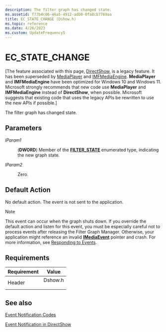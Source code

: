 ```yaml
---
description: The filter graph has changed state.
ms.assetid: f77b4c06-46a5-4912-adb0-0fa8cb7769aa
title: EC_STATE_CHANGE (Dshow.h)
ms.topic: reference
ms.date: 4/26/2023
ms.custom: UpdateFrequency5
---
```


# EC\_STATE\_CHANGE

\[The feature associated with this page, [DirectShow](/windows/win32/directshow/directshow), is a legacy feature. It has been superseded by [MediaPlayer](/uwp/api/Windows.Media.Playback.MediaPlayer) and [IMFMediaEngine](/windows/win32/api/mfmediaengine/nn-mfmediaengine-imfmediaengine). **MediaPlayer** and **IMFMediaEngine** have been optimized for Windows 10 and Windows 11. Microsoft strongly recommends that new code use **MediaPlayer** and **IMFMediaEngine** instead of **DirectShow**, when possible. Microsoft suggests that existing code that uses the legacy APIs be rewritten to use the new APIs if possible.\]

The filter graph has changed state.

## Parameters

<dl> <dt>

<span id="lParam1"></span><span id="lparam1"></span><span id="LPARAM1"></span>*lParam1*
</dt> <dd>

(**DWORD**) Member of the [**FILTER\_STATE**](/windows/win32/api/strmif/ne-strmif-filter_state) enumerated type, indicating the new graph state.

</dd> <dt>

<span id="lParam2"></span><span id="lparam2"></span><span id="LPARAM2"></span>*lParam2*
</dt> <dd>

Zero.

</dd> </dl>

## Default Action

No default action. The event is not sent to the application.

> [!Note]  
> This event can occur when the graph shuts down. If you override the default action and listen for this event, you must be especially careful not to process events after releasing the Filter Graph Manager. Otherwise, your application might reference an invalid [**IMediaEvent**](/windows/desktop/api/Control/nn-control-imediaevent) pointer and crash. For more information, see [Responding to Events](responding-to-events.md).

 

## Requirements



| Requirement | Value |
|-------------------|------------------------------------------------------------------------------------|
| Header<br/> | <dl> <dt>Dshow.h</dt> </dl> |



## See also

<dl> <dt>

[Event Notification Codes](event-notification-codes.md)
</dt> <dt>

[Event Notification in DirectShow](event-notification-in-directshow.md)
</dt> </dl>

 

 




